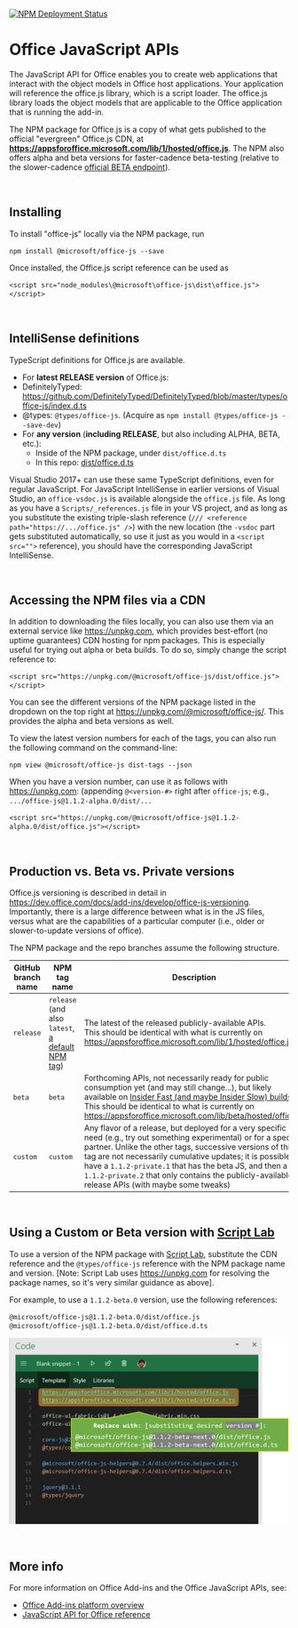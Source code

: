 [![NPM Deployment Status](https://travis-ci.org/OfficeDev/office-js.svg?branch=release)](https://travis-ci.org/OfficeDev/office-js/builds)

# Office JavaScript APIs

The JavaScript API for Office enables you to create web applications that interact with the object models in Office host applications. Your application will reference the office.js library, which is a script loader. The office.js library loads the object models that are applicable to the Office application that is running the add-in.

The NPM package for Office.js is a copy of what gets published to the official "evergreen" Office.js CDN, at **<https://appsforoffice.microsoft.com/lib/1/hosted/office.js>**.  The NPM also offers alpha and beta versions for faster-cadence beta-testing (relative to the slower-cadence [official BETA endpoint](https://appsforoffice.microsoft.com/lib/beta/hosted/office.js)).

<br />

## Installing

To install "office-js" locally via the NPM package, run

    npm install @microsoft/office-js --save

Once installed, the Office.js script reference can be used as

    <script src="node_modules\@microsoft\office-js\dist\office.js"></script>


<br />

## IntelliSense definitions

TypeScript definitions for Office.js are available.

* For **latest RELEASE version** of Office.js:
 * DefinitelyTyped: <https://github.com/DefinitelyTyped/DefinitelyTyped/blob/master/types/office-js/index.d.ts>
 * @types: `@types/office-js`.  (Acquire as `npm install @types/office-js --save-dev`)
* For **any version** (**including RELEASE**, but also including ALPHA, BETA, etc.):
  * Inside of the NPM package, under `dist/office.d.ts`
  * In this repo: [dist/office.d.ts](dis/office.d.ts)

Visual Studio 2017+ can use these same TypeScript definitions, even for regular JavaScript.  For JavaScript IntelliSense in earlier versions of Visual Studio, an `office-vsdoc.js` is available alongside the `office.js` file.  As long as you have a `Scripts/_references.js` file in your VS project, and as long as you substitute the existing triple-slash reference (`/// <reference path="https://.../office.js" />`) with the new location (the `-vsdoc` part gets substituted automatically, so use it just as you would in a `<script src="">` reference), you should have the corresponding JavaScript IntelliSense.


<br />

## Accessing the NPM files via a CDN

In addition to downloading the files locally, you can also use them via an external service like <https://unpkg.com>, which provides best-effort (no uptime guarantees) CDN hosting for npm packages.  This is especially useful for trying out alpha or beta builds.  To do so, simply change the script reference to:

    <script src="https://unpkg.com/@microsoft/office-js/dist/office.js"></script>

You can see the different versions of the NPM package listed in the dropdown on the top right at <https://unpkg.com/@microsoft/office-js/>.  This provides the alpha and beta versions as well.

To view the latest version numbers for each of the tags, you can also run the following command on the command-line:

    npm view @microsoft/office-js dist-tags --json

When you have a version number, can use it as follows with <https://unpkg.com>: (appending `@<version-#>` right after `office-js`; e.g., `.../office-js@1.1.2-alpha.0/dist/...`

    <script src="https://unpkg.com/@microsoft/office-js@1.1.2-alpha.0/dist/office.js"></script>


<br />

## Production vs. Beta vs. Private versions

Office.js versioning is described in detail in <https://dev.office.com/docs/add-ins/develop/office-js-versioning>.  Importantly, there is a large difference between what is in the JS files, versus what are the capabilities of a particular computer (i.e., older or slower-to-update versions of office). 

The NPM package and the repo branches assume the following structure.

| GitHub branch name | NPM tag name | Description |
| ------------------ |--------------|-------------|
| `release` | `release` (and also `latest`, [a default NPM tag](https://docs.npmjs.com/getting-started/using-tags)) | The latest of the released publicly-available APIs. <br/> This should be identical with what is currently on <https://appsforoffice.microsoft.com/lib/1/hosted/office.js> |
| `beta`   | `beta` |  Forthcoming APIs, not necessarily ready for public consumption yet (and may still change...), but likely available on [Insider Fast (and maybe Insider Slow) builds](https://products.office.com/office-insider).  <br/> This should be identical to what is currently on <https://appsforoffice.microsoft.com/lib/beta/hosted/office.js> |
| `custom` | `custom` | Any flavor of a release, but deployed for a very specific need (e.g., try out something experimental) or for a specific partner. Unlike the other tags, successive versions of this tag are not necessarily cumulative updates; it is possible to have a `1.1.2-private.1` that has the beta JS, and then a `1.1.2-private.2` that only contains the publicly-available release APIs (with maybe some tweaks) |


<br />

## Using a Custom or Beta version with [Script Lab](https://aka.ms/script-lab)

To use a version of the NPM package with [Script Lab](https://aka.ms/script-lab), substitute the CDN reference and the `@types/office-js` reference with the NPM package name and version.  [Note: Script Lab uses <https://unpkg.com> for resolving the package names, so it's very similar guidance as above].

For example, to use a `1.1.2-beta.0` version, use the following references:

    @microsoft/office-js@1.1.2-beta.0/dist/office.js
    @microsoft/office-js@1.1.2-beta.0/dist/office.d.ts


![Using the NPM package with Script Lab](.github/images/script-lab-substitute-refs.png)

<br />

## More info

For more information on Office Add-ins and the Office JavaScript APIs, see:

- [Office Add-ins platform overview](https://dev.office.com/docs/add-ins/overview/office-add-ins)
- [JavaScript API for Office reference](https://dev.office.com/reference/add-ins/javascript-api-for-office)
